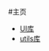 #主页

- [UI库](https://github.com/moz1q1/WalleLibrary/blob/master/doc/ui.md)
- [utils库](https://github.com/moz1q1/WalleLibrary/blob/master/doc/utils.md)
